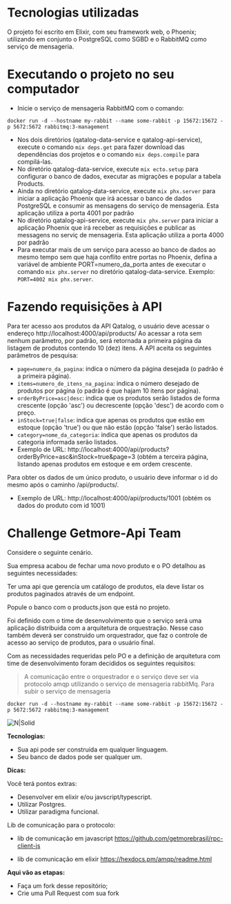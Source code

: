 # Tecnologias utilizadas
O projeto foi escrito em Elixir, com seu framework web, o Phoenix; utilizando em conjunto o PostgreSQL como SGBD e o RabbitMQ como serviço de mensageria.

# Executando o projeto no seu computador

- Inicie o serviço de mensageria RabbitMQ com o comando:
```
docker run -d --hostname my-rabbit --name some-rabbit -p 15672:15672 -p 5672:5672 rabbitmq:3-management
```

- Nos dois diretórios (qatalog-data-service e qatalog-api-service), execute o comando ```mix deps.get``` para fazer download das dependências dos projetos e o comando ```mix deps.compile``` para compilá-las.
- No diretório qatalog-data-service, execute ```mix ecto.setup``` para configurar o banco de dados, executar as migrações e popular a tabela Products.
- Ainda no diretório qatalog-data-service, execute ```mix phx.server``` para iniciar a aplicação Phoenix que irá acessar o banco de dados PostgreSQL e consumir as mensagens do serviço de mensageria. Esta aplicação utiliza a porta 4001 por padrão
- No diretório qatalog-api-service, execute ```mix phx.server``` para iniciar a aplicação Phoenix que irá receber as requisições e publicar as messagens no serviç de mensageria. Esta aplicação utiliza a porta 4000 por padrão
- Para executar mais de um serviço para acesso ao banco de dados ao mesmo tempo sem que haja conflito entre portas no Phoenix, defina a variável de ambiente PORT=numero_da_porta antes de executar o comando ```mix phx.server``` no diretório qatalog-data-service. Exemplo: ```PORT=4002 mix phx.server```.

# Fazendo requisições à API
Para ter acesso aos produtos da API Qatalog, o usuário deve acessar o endereço http://localhost:4000/api/products/
Ao acessar a rota sem nenhum parâmetro, por padrão, será retornada a primeira página da listagem de produtos contendo 10 (dez) itens.
A API aceita os seguintes parâmetros de pesquisa:
- ```page=numero_da_pagina```: indica o número da página desejada (o padrão é a primeira página).
- ```items=numero_de_itens_na_pagina```: indica o número desejado de produtos por página (o padrão é que hajam 10 itens por página).
- ```orderByPrice=asc|desc```: indica que os produtos serão listados de forma crescente (opção 'asc') ou decrescente (opção 'desc') de acordo com o preço.
- ```inStock=true|false```: indica que apenas os produtos que estão em estoque (opção 'true') ou que não estão (opção 'false') serão listados.
- ```category=nome_da_categoria```: indica que apenas os produtos da categoria informada serão listados.
- Exemplo de URL: http://localhost:4000/api/products?orderByPrice=asc&inStock=true&page=3 (obtém a terceira página, listando apenas produtos em estoque e em ordem crescente.

Para obter os dados de um único produto, o usuário deve informar o id do mesmo após o caminho /api/products/.
- Exemplo de URL: http://localhost:4000/api/products/1001 (obtém os dados do produto com id 1001)



# Challenge Getmore-Api Team

Considere o seguinte cenário.

Sua empresa acabou de fechar uma novo produto e o PO detalhou as seguintes necessidades:

Ter uma api que gerencía um catálogo de produtos, ela deve listar os produtos paginados através de um endpoint.

Popule o banco com o products.json que está no projeto.

Foi definido com o time de desenvolvimento que o serviço será uma aplicação distribuida com a arquitetura de orquestração.
Nesse caso também deverá ser construido um orquestrador, que faz o controle de acesso ao serviço de produtos, para o usuário final.

Com as necessidades requeridas pelo PO e a definição de arquitetura com time de desenvolvimento foram decididos os seguintes requisitos:

> A comunicação entre o orquestrador e o serviço deve ser via protocolo amqp
utilizando o serviço de mensageria rabbitMq.
Para subir o serviço de mensageria
```
docker run -d --hostname my-rabbit --name some-rabbit -p 15672:15672 -p 5672:5672 rabbitmq:3-management
```
![N|Solid](https://www.rabbitmq.com/img/tutorials/intro/hello-world-example-routing.png)

**Tecnologias:**

- Sua api pode ser construida em qualquer linguagem.
- Seu banco de dados pode ser qualquer um.

**Dicas:**

Você terá pontos extras:

- Desenvolver em elixir e/ou javscript/typescript.
- Utilizar Postgres.
- Utilizar paradigma funcional.

Lib de comunicação para o protocolo:
- lib de comunicação em javascript
https://github.com/getmorebrasil/rpc-client-js

- lib de comunicação em elixir
https://hexdocs.pm/amqp/readme.html

**Aqui vão as etapas:**
 - Faça um fork desse repositório;
 - Crie uma Pull Request com sua fork


